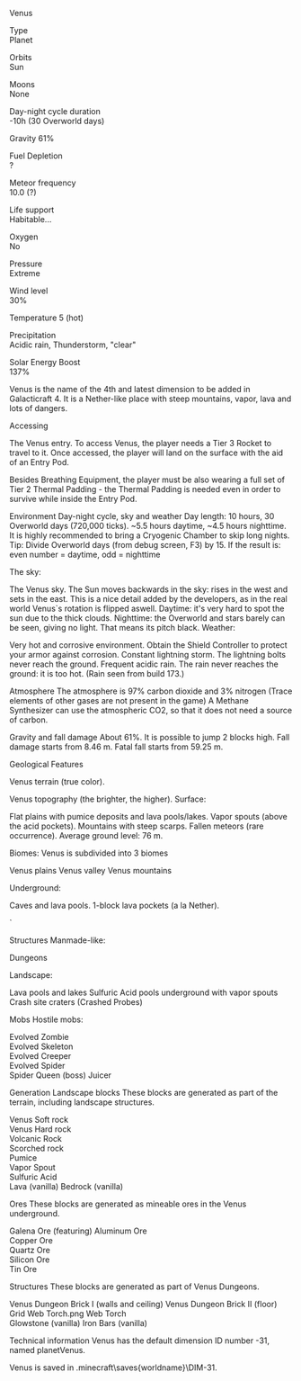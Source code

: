 Venus

Type	
Planet

Orbits	
Sun

Moons	
None

Day-night cycle duration	
-10h (30 Overworld days)

Gravity	
61%

Fuel Depletion	
?

Meteor frequency	
10.0 (?)

Life support	
Habitable...

Oxygen	
No

Pressure	
Extreme

Wind level	
30%

Temperature	
5 (hot)

Precipitation	
Acidic rain, Thunderstorm, "clear"

Solar Energy Boost	
137%

Venus is the name of the 4th and latest dimension to be added in Galacticraft 4. It is a Nether-like place with steep mountains, vapor, lava and lots of dangers.


Accessing

The Venus entry.
To access Venus, the player needs a Tier 3 Rocket to travel to it. Once accessed, the player will land on the surface with the aid of an Entry Pod.

Besides Breathing Equipment, the player must be also wearing a full set of Tier 2 Thermal Padding - the Thermal Padding is needed even in order to survive while inside the Entry Pod.

Environment
Day-night cycle, sky and weather
Day length: 10 hours, 30 Overworld days (720,000 ticks). ~5.5 hours daytime, ~4.5 hours nighttime.
It is highly recommended to bring a Cryogenic Chamber to skip long nights.
Tip: Divide Overworld days (from debug screen, F3) by 15. If the result is: even number = daytime, odd = nighttime

The sky:


The Venus sky.
The Sun moves backwards in the sky: rises in the west and sets in the east. This is a nice detail added by the developers, as in the real world Venus`s rotation is flipped aswell.
Daytime: it's very hard to spot the sun due to the thick clouds.
Nighttime: the Overworld and stars barely can be seen, giving no light. That means its pitch black.
Weather:

Very hot and corrosive environment. Obtain the Shield Controller to protect your armor against corrosion.
Constant lightning storm. The lightning bolts never reach the ground.
Frequent acidic rain. The rain never reaches the ground: it is too hot. (Rain seen from build 173.)


Atmosphere
The atmosphere is 97% carbon dioxide and 3% nitrogen
(Trace elements of other gases are not present in the game)
A Methane Synthesizer can use the atmospheric CO2, so that it does not need a source of carbon.


Gravity and fall damage
About 61%.
It is possible to jump 2 blocks high.
Fall damage starts from 8.46 m.
Fatal fall starts from 59.25 m.


Geological Features

Venus terrain (true color).

Venus topography (the brighter, the higher).
Surface:

Flat plains with pumice deposits and lava pools/lakes.
Vapor spouts (above the acid pockets).
Mountains with steep scarps.
Fallen meteors (rare occurrence).
Average ground level: 76 m.

Biomes: Venus is subdivided into 3 biomes

Venus plains
Venus valley
Venus mountains

Underground:

Caves and lava pools.
1-block lava pockets (a la Nether).

`

Structures
Manmade-like:

Dungeons

Landscape:

Lava pools and lakes
Sulfuric Acid pools underground with vapor spouts
Crash site craters (Crashed Probes)


Mobs
Hostile mobs:

Evolved Zombie  
Evolved Skeleton  
Evolved Creeper  
Evolved Spider  
Spider Queen   (boss)
Juicer  

Generation
Landscape blocks
These blocks are generated as part of the terrain, including landscape structures.

Venus Soft rock  
Venus Hard rock  
Volcanic Rock  
Scorched rock  
Pumice  
Vapor Spout  
Sulfuric Acid  
Lava (vanilla)
Bedrock (vanilla)

Ores
These blocks are generated as mineable ores in the Venus underground.

Galena Ore   (featuring)
Aluminum Ore  
Copper Ore  
Quartz Ore  
Silicon Ore  
Tin Ore  

Structures
These blocks are generated as part of Venus Dungeons.

Venus Dungeon Brick I   (walls and ceiling)
Venus Dungeon Brick II   (floor)
Grid Web Torch.png Web Torch  
Glowstone (vanilla)
Iron Bars (vanilla)

Technical information
Venus has the default dimension ID number -31, named planetVenus.

Venus is saved in \.minecraft\saves\{worldname}\DIM-31.

